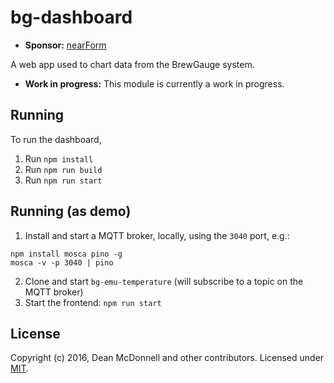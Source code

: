 # bg-dashboard

- __Sponsor:__ [nearForm][Sponsor]

A web app used to chart data from the BrewGauge system.

- __Work in progress:__ This module is currently a work in progress.

## Running
To run the dashboard,

1. Run `npm install`
2. Run `npm run build`
3. Run `npm run start`

## Running (as demo)
1. Install and start a MQTT broker, locally, using the `3040` port,  e.g.:  
```
npm install mosca pino -g
mosca -v -p 3040 | pino
```

2. Clone and start `bg-emu-temperature` (will subscribe to a topic on the MQTT broker)
3. Start the frontend: `npm run start`

## License
Copyright (c) 2016, Dean McDonnell and other contributors.
Licensed under [MIT][License].

[Sponsor]: http://www.nearform.com/
[License]: ./LICENSE
